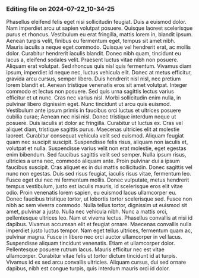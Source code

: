 

### Editing file on 2024-07-22_10-34-25

Phasellus eleifend felis eget nisi sollicitudin feugiat. Duis a euismod dolor. Nam imperdiet arcu ut sapien volutpat posuere. Quisque laoreet scelerisque purus et rhoncus. Vestibulum eu erat fringilla, mattis lorem in, blandit ipsum. Aenean turpis velit, finibus eu fermentum eget, tempus sit amet nibh. Mauris iaculis a neque eget commodo. Quisque vel hendrerit erat, ac mollis dolor. Curabitur hendrerit iaculis blandit. Donec nibh quam, tincidunt eu lacus a, eleifend sodales velit. Praesent luctus vitae nibh non posuere. Aliquam erat volutpat. Sed rhoncus quis nisl quis fermentum. Vivamus diam ipsum, imperdiet id neque nec, luctus vehicula elit. Donec at metus efficitur, gravida arcu cursus, semper libero. Duis hendrerit nisl nisl, nec pretium lorem blandit et.
Aenean tristique venenatis eros sit amet volutpat. Integer commodo et lectus non posuere. Sed quis urna sagittis lectus varius efficitur et ut nunc. Cras nec varius nisl. Morbi sollicitudin enim nulla, in pulvinar libero dignissim eget. Nunc tincidunt ut arcu quis euismod. Vestibulum ante ipsum primis in faucibus orci luctus et ultrices posuere cubilia curae;
Aenean nec nisi nisl. Donec tristique interdum neque ut posuere. Duis iaculis at dolor ac fringilla. Curabitur ut luctus ex. Cras vel aliquet diam, tristique sagittis purus. Maecenas ultricies elit at molestie laoreet. Curabitur consequat vehicula velit sed euismod. Aliquam feugiat quam nec suscipit suscipit. Suspendisse felis risus, aliquam non iaculis et, volutpat et nulla. Suspendisse varius velit non erat molestie, eget egestas enim bibendum. Sed faucibus sagittis velit sed semper. Nulla ipsum risus, ultricies a urna nec, commodo aliquam ante. Proin pulvinar dui a ipsum faucibus suscipit. Cras aliquet ex in dui mattis sollicitudin. Donec sagittis vel nunc non egestas. Duis sed risus feugiat, iaculis risus vitae, fermentum leo.
Fusce eget dui nec mi fermentum mollis. Donec vulputate, metus hendrerit tempus vestibulum, justo est iaculis mauris, id scelerisque eros elit vitae odio. Proin venenatis lorem sapien, eu euismod lacus ullamcorper eu. Donec faucibus tristique tortor, ut lobortis tortor scelerisque sed. Fusce non nibh ac sem viverra commodo. Nulla tellus tortor, dignissim ut euismod sit amet, pulvinar a justo. Nulla nec vehicula nibh. Nunc a mattis orci, pellentesque ultrices leo.
Nam et viverra lectus. Phasellus convallis at nisi id dapibus. Vivamus accumsan elit et feugiat ornare. Maecenas convallis nulla imperdiet justo luctus tempor. Nam eget tellus ultrices, fermentum quam ac, pulvinar magna. Fusce in libero nec orci auctor ullamcorper in vel lacus. Suspendisse aliquam tincidunt venenatis. Etiam et ullamcorper dolor. Pellentesque posuere rutrum lacus. Mauris efficitur nec est vitae ullamcorper. Curabitur vitae felis ut tortor dictum tincidunt id at turpis. Vivamus id ex sed arcu convallis ultricies. Aliquam cursus, dui sed ornare dapibus, nibh est congue turpis, quis interdum mauris orci id dolor.


